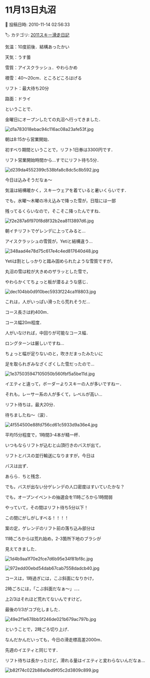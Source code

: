 # 11月13日丸沼

📅 投稿日時: 2010-11-14 02:56:33

🏷️ カテゴリ: [2011スキー滑走日記](ca488c98cfb9169941c3e73770dcefb56.md)

気温：10度前後．結構あったかい


天気：うす曇


雪質：アイスクラッシュ．やわらかめ


積雪：40～20cm．ところどころはげる


リフト：最大待ち20分


路面：ドライ





ということで．


金曜日にオープンしたての丸沼へ行ってきました．




![d1a783018ebac94c116ac08a23afe53f.jpg](images/d1a783018ebac94c116ac08a23afe53f.jpg)




朝は8:15から営業開始．


初すべり期間ということで，リフト1日券は3300円です．





リフト営業開始時間から…すでにリフト待ち5分．




![d239da4552399c538bfa8c8dc5c8b592.jpg](images/d239da4552399c538bfa8c8dc5c8b592.jpg)




今日は込みそうだなぁ～


気温は結構暖かく，スキーウェアを着ていると暑いくらいです．





でも，水曜～木曜の冷え込みで降った雪が，日陰には一部


残ってるくらいなので，そこそこ降ったんですね．




![f2e287a6f970f8d8f32b2ea8113897d6.jpg](images/f2e287a6f970f8d8f32b2ea8113897d6.jpg)







朝イチリフトでゲレンデに上ってみると…


アイスクラッシュの雪質が，Yetiと結構違う…




![348aad4e78d75c617e4c4ed817640d48.jpg](images/348aad4e78d75c617e4c4ed817640d48.jpg)




Yetiは割としっかりと踏み固められたような雪質ですが，


丸沼の雪は粒が大きめのザラッとした雪で，


やわらかくてちょっと板が潜るような感じ．




![dec104bb0d910bec5933f224ca1f8803.jpg](images/dec104bb0d910bec5933f224ca1f8803.jpg)




これは，人がいっぱい滑ったら荒れそうだ…





コース長さは約400m．


コース幅20m程度．


人がいなければ，中回りが可能なコース幅．


ロングターンは厳しいですね…


ちょっと幅が足りないのと，吹きだまったみたいに


足を取られぎみなざくざくした雪だったので…




![1e375035947105050b560fbf5a5be11d.jpg](images/1e375035947105050b560fbf5a5be11d.jpg)







イエティと違って，ボーダーよりスキーの人が多いですねー．


それも，レーサー系の人が多くて，レベルが高い…





リフト待ちは，最大20分．


待ちましたね～（涙）．




![4f554500e88fd756cd61c5933d9a36e4.jpg](images/4f554500e88fd756cd61c5933d9a36e4.jpg)




平均15分程度で，1時間3-4本が精一杯．


いつもならリフトが込むと山頂行きのバスが出て，


リフトとバスの並行輸送になりますが，今日は


バスは出ず．


あらら．ちと残念．


でも，バスが出ない分ゲレンデの人口密度はすいていたかな？





でも，オープンイベントの抽選会を11時ごろから1時間弱


やっていて，その間はリフト待ち5分以下！


この間にがしがしすべる！！！！





案の定，ゲレンデのリフト前の落ち込み部分は


11時ごろからは荒れ始め，2-3箇所下地のブラシが


見えてきました．




![1d4b9aa1f70e2fce7d6b95e34f81bf8c.jpg](images/1d4b9aa1f70e2fce7d6b95e34f81bf8c.jpg)






![972edd00ebd54dab67cab7558dadcb40.jpg](images/972edd00ebd54dab67cab7558dadcb40.jpg)







コースは，1時過ぎには，こぶ斜面になりかけ，


2時ごろには，「こぶ斜面だなぁ～」…．


上2/3はそれほど荒れてないんですけど，


最後の1/3がコブ化しました．




![49e2f1e678bb5f246de021b679ac797b.jpg](images/49e2f1e678bb5f246de021b679ac797b.jpg)




ということで，2時ごろ切り上げ．





なんだかんだいっても，今日の滑走標高差2000m．


先週のイエティと同じです．


リフト待ちは長かったけど，滑れる量はイエティと変わらないんだなぁ…




![b82f74c022b88a0bd9f05c2d3809c899.jpg](images/b82f74c022b88a0bd9f05c2d3809c899.jpg)
